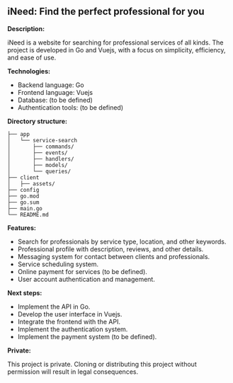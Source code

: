 ## iNeed: Find the perfect professional for you

**Description:**

iNeed is a website for searching for professional services of all kinds. The project is developed in Go and Vuejs, with a focus on simplicity, efficiency, and ease of use.

**Technologies:**

* Backend language: Go
* Frontend language: Vuejs
* Database: (to be defined)
* Authentication tools: (to be defined)

**Directory structure:**

```
├── app
│   └── service-search
│       ├── commands/
│       ├── events/
│       ├── handlers/
│       ├── models/
│       └── queries/
├── client
│   ├── assets/
├── config
├── go.mod
├── go.sum
├── main.go
└── README.md
```

**Features:**

* Search for professionals by service type, location, and other keywords.
* Professional profile with description, reviews, and other details.
* Messaging system for contact between clients and professionals.
* Service scheduling system.
* Online payment for services (to be defined).
* User account authentication and management.

**Next steps:**

* Implement the API in Go.
* Develop the user interface in Vuejs.
* Integrate the frontend with the API.
* Implement the authentication system.
* Implement the payment system (to be defined).

**Private:**

This project is private. Cloning or distributing this project without permission will result in legal consequences.
